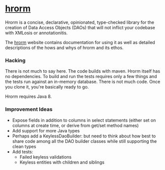 # <a href="http://hrorm.org">hrorm</a>


Hrorm is a concise, declarative, opinionated, type-checked library for the creation of Data Access 
Objects (DAOs) that will not inflict your codebase with XMLosis or annotationitis.

The <a href="http://hrorm.org">hrorm</a> website contains documentation for using
it as well as detailed descriptions of the hows and whys of hrorm and its ethos.

### Hacking

There is not much to say here.
The code builds with maven.
Hrorm itself has no dependencies.
To build and run the tests requires only a few things and the tests run against 
an in-memory database.
There is not much code.
Once you clone it, you're basically ready to go.

Hrorm requires Java 8.

### Improvement Ideas

* Expose fields in addition to columns in select statements (either set on columns at
create time, or derive from get/set method names)
* Add support for more Java types
* Perhaps add a KeylessDaoBuilder: but need to think about how best to share code among 
all the DAO builder classes while still supporting the clean types
* Add tests:
  * Failed keyless validations
  * Keyless entities with children and siblings

